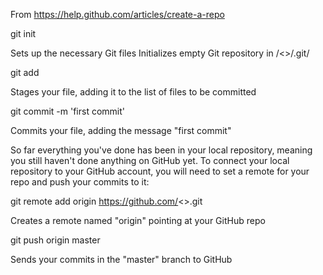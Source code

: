 From https://help.github.com/articles/create-a-repo


git init

   Sets up the necessary Git files
   Initializes empty Git repository in /<>/.git/

git add <file>

   Stages your file, adding it to the list of files to be committed


git commit -m 'first commit'

   Commits your file, adding the message "first commit"

So far everything you've done has been in your local repository, meaning
you still haven't done anything on GitHub yet. To connect your local
repository to your GitHub account, you will need to set a remote for
your repo and push your commits to it:

git remote add origin https://github.com/<>.git

   Creates a remote named "origin" pointing at your GitHub repo

git push origin master

   Sends your commits in the "master" branch to GitHub

